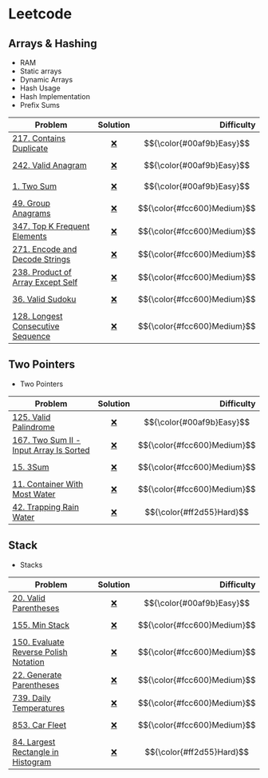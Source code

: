 # Leetcode

## Arrays & Hashing
- RAM
- Static arrays
- Dynamic Arrays
- Hash Usage
- Hash Implementation
- Prefix Sums

| Problem | Solution | Difficulty |
| ------------- |:-------------:| -----:|
| [217. Contains Duplicate](https://leetcode.com/problemsa/contains-duplicate) | [❌](https://github.com/danizrafidz/Leetcode/blob/main/dsa1-array-%26-hashing/217.contains-duplicate.js) | $${\color{#00af9b}Easy}$$ |
| [242. Valid Anagram](https://leetcode.com/problems/valid-anagram) | [❌](https://github.com/danizrafidz/Leetcode/blob/main/dsa1-array-%26-hashing/242.valid-anagram.js) | $${\color{#00af9b}Easy}$$ |
| [1. Two Sum](https://leetcode.com/problems/two-sum/description) | [❌](https://github.com/danizrafidz/Leetcode/blob/main/dsa1-array-%26-hashing/1.two-sum.js) | $${\color{#00af9b}Easy}$$ |
| [49. Group Anagrams](https://leetcode.com/problems/group-anagrams) | [❌](https://github.com/danizrafidz/Leetcode/blob/main/dsa1-array-%26-hashing/49.group-anagrams.js) | $${\color{#fcc600}Medium}$$ |
| [347. Top K Frequent Elements](https://leetcode.com/problems/top-k-frequent-elements) | [❌](https://github.com/danizrafidz/Leetcode/blob/main/dsa1-array-%26-hashing/347.top-k-frequent-elements.js) | $${\color{#fcc600}Medium}$$ |
| [271. Encode and Decode Strings](https://leetcode.com/problems/encode-and-decode-strings) | [❌](https://github.com/danizrafidz/Leetcode/blob/main/dsa1-array-%26-hashing/271.encode-and-decode-strings.js) | $${\color{#fcc600}Medium}$$ |
| [238. Product of Array Except Self](https://leetcode.com/problems/product-of-array-except-self) | [❌](https://github.com/danizrafidz/Leetcode/blob/main/dsa1-array-%26-hashing/238.product-of-array-except-self.js) | $${\color{#fcc600}Medium}$$ |
| [36. Valid Sudoku](https://leetcode.com/problems/valid-sudoku) | [❌](https://github.com/danizrafidz/Leetcode/blob/main/dsa1-array-%26-hashing/36.valid-sudoku.js) | $${\color{#fcc600}Medium}$$ |
| [128. Longest Consecutive Sequence](https://leetcode.com/problems/longest-consecutive-sequence) | [❌](https://github.com/danizrafidz/Leetcode/blob/main/dsa1-array-%26-hashing/128.longest-consecutive-sequence.js) | $${\color{#fcc600}Medium}$$ |

## Two Pointers
- Two Pointers

| Problem | Solution | Difficulty |
| ------------- |:-------------:| -----:|
| [125. Valid Palindrome](https://leetcode.com/problems/valid-palindrome) | [❌](https://github.com/danizrafidz/Leetcode/blob/main/dsa2-two-pointers/125.valid-palindrome.js) | $${\color{#00af9b}Easy}$$ |
| [167. Two Sum II - Input Array Is Sorted](https://leetcode.com/problems/two-sum-ii-input-array-is-sorted) | [❌](https://github.com/danizrafidz/Leetcode/blob/main/dsa2-two-pointers/167.two-sum-ii-input-array-is-sorted.js) | $${\color{#fcc600}Medium}$$ |
| [15. 3Sum](https://leetcode.com/problems/3sum) | [❌](https://github.com/danizrafidz/Leetcode/blob/main/dsa2-two-pointers/15.3-sum.js) | $${\color{#fcc600}Medium}$$ |
| [11. Container With Most Water](https://leetcode.com/problems/container-with-most-water) | [❌](https://github.com/danizrafidz/Leetcode/blob/main/dsa2-two-pointers/11.container-with-most-water.js) | $${\color{#fcc600}Medium}$$ |
| [42. Trapping Rain Water](https://leetcode.com/problems/trapping-rain-water) | [❌](https://github.com/danizrafidz/Leetcode/blob/main/dsa2-two-pointers/42.trapping-rain-water.js) | $${\color{#ff2d55}Hard}$$ |

## Stack
- Stacks

| Problem | Solution | Difficulty |
| ------------- |:-------------:| -----:|
| [20. Valid Parentheses](https://leetcode.com/problems/valid-parentheses) | [❌](https://github.com/danizrafidz/Leetcode/blob/main/dsa3-stack/20.valid-parentheses.js) | $${\color{#00af9b}Easy}$$ |
| [155. Min Stack](https://leetcode.com/problems/min-stack) | [❌](https://github.com/danizrafidz/Leetcode/blob/main/dsa3-stack/155.min-stack.js) | $${\color{#fcc600}Medium}$$ |
| [150. Evaluate Reverse Polish Notation](https://leetcode.com/problems/evaluate-reverse-polish-notation) | [❌](https://github.com/danizrafidz/Leetcode/blob/main/dsa3-stack/150.evaluate-reverse-polish-notation.js) | $${\color{#fcc600}Medium}$$ |
| [22. Generate Parentheses](https://leetcode.com/problems/generate-parentheses) | [❌](https://github.com/danizrafidz/Leetcode/blob/main/dsa3-stack/22.generate-parentheses.js) | $${\color{#fcc600}Medium}$$ |
| [739. Daily Temperatures](https://leetcode.com/problems/daily-temperatures) | [❌](https://github.com/danizrafidz/Leetcode/blob/main/dsa3-stack/739.daily-temperatures.js) | $${\color{#fcc600}Medium}$$ |
| [853. Car Fleet](https://leetcode.com/problems/car-fleet) | [❌](https://github.com/danizrafidz/Leetcode/blob/main/dsa3-stack/853.car-fleet.js) | $${\color{#fcc600}Medium}$$ |
| [84. Largest Rectangle in Histogram](https://leetcode.com/problems/largest-rectangle-in-histogram) | [❌](https://github.com/danizrafidz/Leetcode/blob/main/dsa3-stack/84.largest-rectangle-in-histogram.js) | $${\color{#ff2d55}Hard}$$ |
